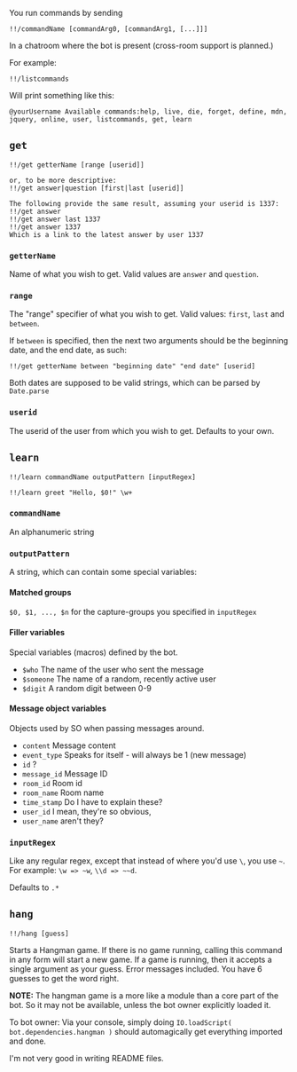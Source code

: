 You run commands by sending

    !!/commandName [commandArg0, [commandArg1, [...]]]
In a chatroom where the bot is present (cross-room support is planned.)

For example:

    !!/listcommands
Will print something like this:

    @yourUsername Available commands:help, live, die, forget, define, mdn, jquery, online, user, listcommands, get, learn

## `get`

    !!/get getterName [range [userid]]

    or, to be more descriptive:
    !!/get answer|question [first|last [userid]]

    The following provide the same result, assuming your userid is 1337:
    !!/get answer
    !!/get answer last 1337
    !!/get answer 1337
    Which is a link to the latest answer by user 1337

### `getterName`
Name of what you wish to get. Valid values are `answer` and `question`.

### `range`
The "range" specifier of what you wish to get. Valid values: `first`, `last` and `between`.

If `between` is specified, then the next two arguments should be the beginning date, and the end date, as such:

    !!/get getterName between "beginning date" "end date" [userid]
Both dates are supposed to be valid strings, which can be parsed by `Date.parse`

### `userid`
The userid of the user from which you wish to get. Defaults to your own.

## `learn`

	!!/learn commandName outputPattern [inputRegex]

	!!/learn greet "Hello, $0!" \w+

### `commandName`
An alphanumeric string

### `outputPattern`
A string, which can contain some special variables:

#### Matched groups
`$0, $1, ..., $n` for the capture-groups you specified in `inputRegex`

#### Filler variables
Special variables (macros) defined by the bot.

* `$who` The name of the user who sent the message
* `$someone` The name of a random, recently active user
* `$digit` A random digit between 0-9

#### Message object variables
Objects used by SO when passing messages around.

* `content` Message content
* `event_type` Speaks for itself - will always be 1 (new message)
* `id` ?
* `message_id` Message ID
* `room_id` Room id
* `room_name` Room name
* `time_stamp` Do I have to explain these?
* `user_id` I mean, they're so obvious,
* `user_name` aren't they?

### `inputRegex`
Like any regular regex, except that instead of where you'd use `\`, you use `~`.
For example: `\w => ~w`, `\\d => ~~d`.

Defaults to `.*`

## `hang`

    !!/hang [guess]

Starts a Hangman game. If there is no game running, calling this command in any form will start a new game. If a game is running, then it accepts a single argument as your guess. Error messages included.
You have 6 guesses to get the word right.

**NOTE:** The hangman game is a more like a module than a core part of the bot. So it may not be available, unless the bot owner explicitly loaded it.

To bot owner: Via your console, simply doing `IO.loadScript( bot.dependencies.hangman )` should automagically get everything imported and done.

I'm not very good in writing README files.
